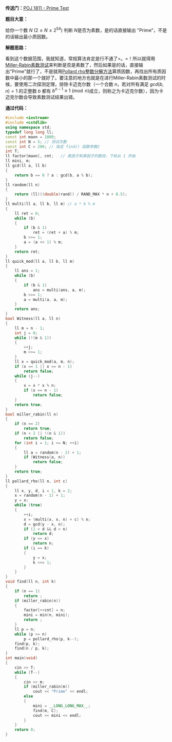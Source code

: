 
**传送门：**[POJ 1811 - Prime Test](http://poj.org/problem?id=1811)

**题目大意：**

给你一个数 $N$ $(2\leqslant N\leqslant 2^{54})$ 判断 $N$是否为素数，是的话直接输出 "Prime"，不是的话输出最小质因数。

**解题思路：**

看到这个数据范围，我就知道，常规算法肯定是行不通了=。=！所以就得用[Miller-Rabin素数测试](https://gukaifeng.me/2018/09/06/%E7%B4%A0%E6%95%B0%E6%B5%8B%E8%AF%95/#4-Miller-Rabin%E7%B4%A0%E6%95%B0%E6%B5%8B%E8%AF%95)来判断是否是素数了，然后如果是的话，直接输出"Prime"就行了，不是就用[Pollard rho整数分解方法](https://gukaifeng.me/2018/10/07/%E6%95%B4%E6%95%B0%E5%88%86%E8%A7%A3%EF%BC%88%E5%9B%A0%E6%95%B0%E5%88%86%E8%A7%A3%EF%BC%89/#3-Pollard-rho-%E6%95%B4%E6%95%B0%E5%88%86%E8%A7%A3%E6%96%B9%E6%B3%95)算质因数，再找出所有质因数中最小的那一个就好了。要注意的地方也就是在进行Miller-Rabin素数测试的时候，要使用二次探测定理，排除卡迈克尔数（一个合数 $n$，若对所有满足 $gcd(b,n)=1$ 的正整数 $b$ 都有 $b^{n-1}\equiv 1\pmod n​$ 成立，则称之为卡迈克尔数），因为卡迈克尔数会导致素数测试结果出错。<!--more-->

**通过代码：**

```cpp
#include <iostream>
#include <cstdlib>
using namespace std;
typedef long long ll;
const int maxn = 1000;
const int N = 5; // 测试次数
const int C = 200; // 指定 find() 函数参数2
int T;
ll factor[maxn], cnt;	// 素因子和素因子的数目，下标从 1 开始
ll mini, m;
ll gcd(ll a, ll b)
{
    return b == 0 ? a : gcd(b, a % b);
}
ll random(ll n)
{
    return (ll)((double)rand() / RAND_MAX * n + 0.5);
}
ll multi(ll a, ll b, ll m) // a * b % m
{
    ll ret = 0;
    while (b)
    {
        if (b & 1)
            ret = (ret + a) % m;
        b >>= 1;
        a = (a << 1) % m;
    }
    return ret;
}
ll quick_mod(ll a, ll b, ll m)
{
    ll ans = 1;
    while (b)
    {
        if (b & 1)
            ans = multi(ans, a, m);
        b >>= 1;
        a = multi(a, a, m);
    }
    return ans;
}
bool Witness(ll a, ll n)
{
    ll m = n - 1;
    int j = 0;
    while (!(m & 1))
    {
        ++j;
        m >>= 1;
    }
    ll x = quick_mod(a, m, n);
    if (x == 1 || x == n - 1)
        return false;
    while (j--)
    {
        x = x * x % n;
        if (x == n - 1)
            return false;
    }
    return true;
}
bool miller_rabin(ll n)
{
    if (n == 2)
        return true;
    if (n < 2 || !(n & 1))
        return false;
    for (int i = 1; i <= N; ++i)
    {
        ll a = random(n - 2) + 1;
        if (Witness(a, n))
            return false;
    }
    return true;
}
ll pollard_rho(ll n, int c)
{
    ll x, y, d, i = 1, k = 2;
    x = random(n - 1) + 1;
    y = x;
    while (true)
    {
        ++i;
        x = (multi(x, x, n) + c) % n;
        d = gcd(y - x, n);
        if (1 < d && d < n)
            return d;
        if (y == x)
         	return n;
        if (i == k)
        {
            y = x;
            k <<= 1;
		}
    }
}
void find(ll n, int k)
{
    if (n == 1)
        return ;
    if (miller_rabin(n))
    {
        factor[++cnt] = n;
		mini = min(n, mini);
        return ;
    }
    ll p = n;
    while (p >= n)
        p = pollard_rho(p, k--);
    find(p, k);
    find(n / p, k);
}
int main(void)
{
    cin >> T;
    while (T--)
    {
        cin >> m;
        if (miller_rabin(m))
            cout << "Prime" << endl;
        else
        {
            mini = __LONG_LONG_MAX__;
            find(m, C);
            cout << mini << endl;
        }
    }
    return 0;
}
```

